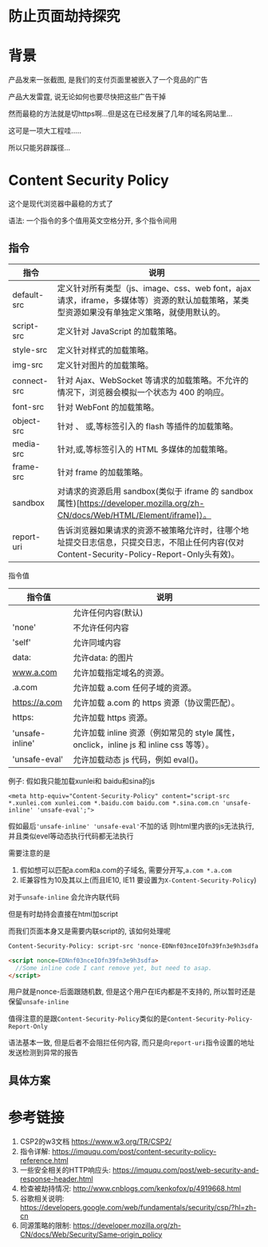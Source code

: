 # 防止页面劫持探究

# 背景

产品发来一张截图, 是我们的支付页面里被嵌入了一个竞品的广告

产品大发雷霆, 说无论如何也要尽快把这些广告干掉

然而最稳的方法就是切https啊...但是这在已经发展了几年的域名网站里...

这可是一项大工程哇.....

所以只能另辟蹊径...

# Content Security Policy

这个是现代浏览器中最稳的方式了

语法: 一个指令的多个值用英文空格分开, 多个指令间用

## 指令

| 指令        | 说明                                                                                                                                        |
|-------------|---------------------------------------------------------------------------------------------------------------------------------------------|
| default-src | 定义针对所有类型（js、image、css、web font，ajax 请求，iframe，多媒体等）资源的默认加载策略，某类型资源如果没有单独定义策略，就使用默认的。 |
| script-src  | 定义针对 JavaScript 的加载策略。                                                                                                            |
| style-src   | 定义针对样式的加载策略。                                                                                                                    |
| img-src     | 定义针对图片的加载策略。                                                                                                                    |
| connect-src | 针对 Ajax、WebSocket 等请求的加载策略。不允许的情况下，浏览器会模拟一个状态为 400 的响应。                                                  |
| font-src    | 针对 WebFont 的加载策略。                                                                                                                   |
| object-src  | 针对 、 或,等标签引入的 flash 等插件的加载策略。                                                                                            |
| media-src   | 针对,或,等标签引入的 HTML 多媒体的加载策略。                                                                                                |
| frame-src   | 针对 frame 的加载策略。                                                                                                                     |
| sandbox     | 对请求的资源启用 sandbox(类似于 iframe 的 sandbox 属性)[https://developer.mozilla.org/zh-CN/docs/Web/HTML/Element/iframe]）。                                                                                 |
| report-uri  | 告诉浏览器如果请求的资源不被策略允许时，往哪个地址提交日志信息，只提交日志，不阻止任何内容(仅对Content-Security-Policy-Report-Only头有效)。 |

指令值

| 指令值          | 说明                                                                                   |
|-----------------|----------------------------------------------------------------------------------------|
|                 | 允许任何内容(默认)                                                                     |
| 'none'          | 不允许任何内容                                                                         |
| 'self'          | 允许同域内容                                                                           |
| data:           | 允许data: 的图片                                                                       |
| www.a.com       | 允许加载指定域名的资源。                                                               |
| .a.com          | 允许加载 a.com 任何子域的资源。                                                        |
| https://a.com   | 允许加载 a.com 的 https 资源（协议需匹配）。                                           |
| https:          | 允许加载 https 资源。                                                                  |
| 'unsafe-inline' | 允许加载 inline 资源（例如常见的 style 属性，onclick，inline js 和 inline css 等等）。 |
| 'unsafe-eval'   | 允许加载动态 js 代码，例如 eval()。                                                    |

例子: 假如我只能加载xunlei和 baidu和sina的js

`<meta http-equiv="Content-Security-Policy" content="script-src *.xunlei.com xunlei.com *.baidu.com baidu.com *.sina.com.cn 'unsafe-inline' 'unsafe-eval';">`

假如最后`'unsafe-inline' 'unsafe-eval'`不加的话 则html里内嵌的js无法执行, 并且类似evel等动态执行代码都无法执行

需要注意的是

1. 假如想可以匹配a.com和a.com的子域名, 需要分开写,`a.com *.a.com`
2. IE兼容性为10及其以上(而且IE10, IE11 要设置为`X-Content-Security-Policy`)

对于`unsafe-inline` 会允许内联代码

但是有时劫持会直接在html加script

而我们页面本身又是需要内联script的, 该如何处理呢

```html
Content-Security-Policy: script-src 'nonce-EDNnf03nceIOfn39fn3e9h3sdfa'

<script nonce=EDNnf03nceIOfn39fn3e9h3sdfa>
  //Some inline code I cant remove yet, but need to asap.
</script>
```

用户就是nonce-后面跟随机数, 但是这个用户在IE内都是不支持的, 所以暂时还是保留`unsafe-inline`

值得注意的是跟`Content-Security-Policy`类似的是`Content-Security-Policy-Report-Only`

语法基本一致, 但是后者不会阻拦任何内容, 而只是向`report-uri`指令设置的地址发送检测到异常的报告

## 具体方案



# 参考链接

1. CSP2的w3文档 https://www.w3.org/TR/CSP2/
2. 指令详解: https://imququ.com/post/content-security-policy-reference.html
3. 一些安全相关的HTTP响应头: https://imququ.com/post/web-security-and-response-header.html
4. 检查被劫持情况: http://www.cnblogs.com/kenkofox/p/4919668.html
5. 谷歌相关说明: https://developers.google.com/web/fundamentals/security/csp/?hl=zh-cn
6. 同源策略的限制: https://developer.mozilla.org/zh-CN/docs/Web/Security/Same-origin_policy
